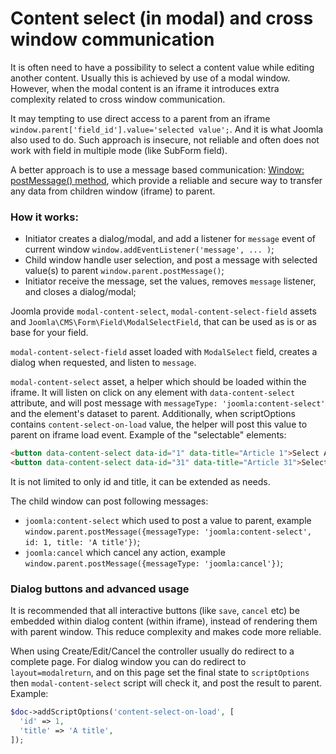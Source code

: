 Content select (in modal) and cross window communication
========================================================

It is often need to have a possibility to select a content value while editing another content.
Usually this is achieved by use of a modal window. However, when the modal content is an iframe it introduces extra complexity related to cross window communication.

It may tempting to use direct access to a parent from an iframe `window.parent['field_id'].value='selected value';`. And it is what Joomla also used to do.
Such approach is insecure, not reliable and often does not work with field in multiple mode (like SubForm field).

A better approach is to use a message based communication: [Window: postMessage() method](https://developer.mozilla.org/en-US/docs/Web/API/Window/postMessage),
which provide a reliable and secure way to transfer any data from children window (iframe) to parent.

### How it works:
 - Initiator creates a dialog/modal, and add a listener for `message` event of current window `window.addEventListener('message', ... )`;
 - Child window handle user selection, and post a message with selected value(s) to parent `window.parent.postMessage()`;
 - Initiator receive the message, set the values, removes `message` listener, and closes a dialog/modal;

Joomla provide `modal-content-select`, `modal-content-select-field` assets and `Joomla\CMS\Form\Field\ModalSelectField`,
that can be used as is or as base for your field.

`modal-content-select-field` asset loaded with `ModalSelect` field, creates a dialog when requested, and listen to `message`.

`modal-content-select` asset, a helper which should be loaded within the iframe. It will listen on click on any element with `data-content-select` attribute,
and will post message with `messageType: 'joomla:content-select'` and the element's dataset to parent.
Additionally, when scriptOptions contains `content-select-on-load` value, the helper will post this value to parent on iframe load event.
Example of the "selectable" elements:
```html
<button data-content-select data-id="1" data-title="Article 1">Select Article 1</button>
<button data-content-select data-id="31" data-title="Article 31">Select Article 31</button>
```
It is not limited to only id and title, it can be extended as needs.

The child window can post following messages:
 - `joomla:content-select` which used to post a value to parent, example `window.parent.postMessage({messageType: 'joomla:content-select', id: 1, title: 'A title'})`;
 - `joomla:cancel` which cancel any action, example `window.parent.postMessage({messageType: 'joomla:cancel'})`;


### Dialog buttons and advanced usage

It is recommended that all interactive buttons (like `save`, `cancel` etc) be embedded within dialog content (within iframe), instead of rendering them with parent window.
This reduce complexity and makes code more reliable.

When using Create/Edit/Cancel the controller usually do redirect to a complete page.
For dialog window you can do redirect to `layout=modalreturn`, and on this page set the final state to `scriptOptions` then `modal-content-select` script will check it,
and post the result to parent.
Example:
```php
$doc->addScriptOptions('content-select-on-load', [
  'id' => 1,
  'title' => 'A title',
]);
```


